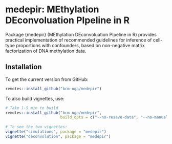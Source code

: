 # medepir: MEthylation DEconvoluation PIpeline in R

Package {medepir} (MEthylation DEconvoluation PIpeline in R) provides practical implementation of recommended guidelines for inference of cell-type proportions with confounders, based on non-negative matrix factorization of DNA methylation data. 

## Installation

To get the current version from GitHub:

```R
remotes::install_github("bcm-uga/medepir")
```

To also build vignettes, use:

```R
# Take 1-5 min to build
remotes::install_github("bcm-uga/medepir", 
                        build_opts = c("--no-resave-data", "--no-manual"))
                        
# To see the two vignettes:
vignette("simulations", package = "medepir")
vignette("deconvolution", package = "medepir")
```
